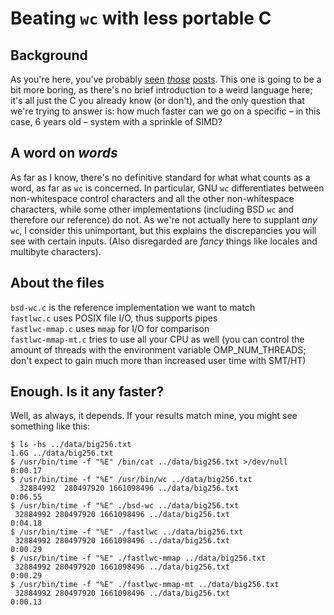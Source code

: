 # Beating ``wc`` with less portable C

## Background

As you're here, you've probably [seen](https://chrispenner.ca/posts/wc)
*[those](https://ummaycoc.github.io/wc.apl/)*
[posts](https://futhark-lang.org/blog/2019-10-25-beating-c-with-futhark-on-gpu.html).
This one is going to be a bit more boring, as there's no brief introduction to
a weird language here; it's all just the C you already know (or don't),
and the only question that we're trying to answer is: how much faster can we go
on a specific – in this case, 6 years old – system with a sprinkle of SIMD?

## A word on *words*

As far as I know, there's no definitive standard for what what counts as a
word, as far as ``wc`` is concerned. In particular, GNU ``wc`` differentiates
between non-whitespace control characters and all the other non-whitespace
characters, while some other implementations (including BSD ``wc`` and
therefore our reference) do not. As we're not actually here to
supplant *any* ``wc``, I consider this unimportant, but this explains the
discrepancies you will see with certain inputs. (Also disregarded are *fancy*
things like locales and multibyte characters).

## About the files

``bsd-wc.c`` is the reference implementation we want to match  
``fastlwc.c`` uses POSIX file I/O, thus supports pipes  
``fastlwc-mmap.c`` uses ``mmap`` for I/O for comparison  
``fastlwc-mmap-mt.c`` tries to use all your CPU as well (you can control the
amount of threads with the environment variable OMP_NUM_THREADS; don't expect
to gain much more than increased user time with SMT/HT)

## Enough. Is it any faster?

Well, as always, it depends. If your results match mine, you might see
something like this:

```
$ ls -hs ../data/big256.txt
1.6G ../data/big256.txt
$ /usr/bin/time -f "%E" /bin/cat ../data/big256.txt >/dev/null
0:00.17
$ /usr/bin/time -f "%E" /usr/bin/wc ../data/big256.txt 
  32884992  280497920 1661098496 ../data/big256.txt
0:06.55
$ /usr/bin/time -f "%E" ./bsd-wc ../data/big256.txt 
 32884992 280497920 1661098496 ../data/big256.txt
0:04.18
$ /usr/bin/time -f "%E" ./fastlwc ../data/big256.txt 
 32884992 280497920 1661098496 ../data/big256.txt
0:00.29
$ /usr/bin/time -f "%E" ./fastlwc-mmap ../data/big256.txt 
 32884992 280497920 1661098496 ../data/big256.txt
0:00.29
$ /usr/bin/time -f "%E" ./fastlwc-mmap-mt ../data/big256.txt 
 32884992 280497920 1661098496 ../data/big256.txt
0:00.13
```
